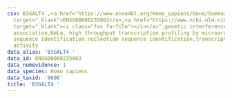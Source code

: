 ```yaml
---
csv: B3GALT4 ,<a href="https://www.ensembl.org/Homo_sapiens/Gene/Summary?db=core;g=ENSG00000235863"
  target="_blank">ENSG00000235863</a>,<a href="https://www.ncbi.nlm.nih.gov/pubmed/28369544"
  target="_blank"><i class="fas fa-file"></i></a>",genetic interference,functional
  association,HeLa, high throughput transcription profiling by microarray,nucleotide
  sequence identification,nucleotide sequence identification,transcriptional regulation,up-regulates
  activity
data_alias: 'B3GALT4 '
data_id: ENSG00000235863
data_numevidence: 1
data_species: Homo sapiens
data_taxid: '9606'
title: 'B3GALT4 '
---
```

